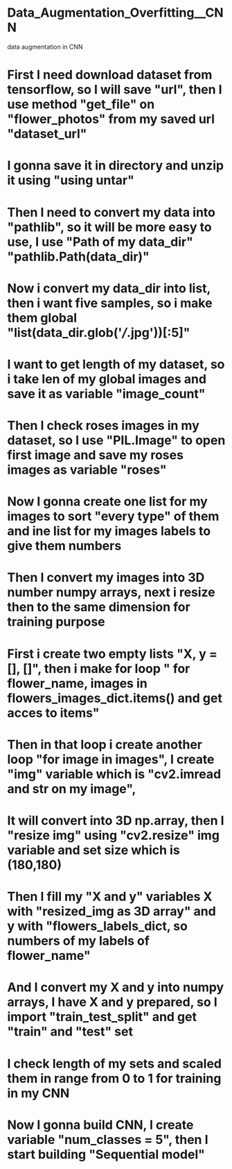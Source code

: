 # Data_Augmentation_Overfitting__CNN
data augmentation in CNN
# First I need download dataset from tensorflow, so I will save "url", then I use method "get_file" on "flower_photos" from my saved url "dataset_url"
# I gonna save it in directory and unzip it using "using untar"
# Then I need to convert my data into "pathlib", so it will be more easy to use, I use "Path of my data_dir" "pathlib.Path(data_dir)"
# Now i convert my data_dir into list, then i want five samples, so i make them global "list(data_dir.glob('*/*.jpg'))[:5]"
# I want to get length of my dataset, so i take len of my global images and save it as variable "image_count"
# Then I check roses images in my dataset, so I use "PIL.Image" to open first image and save my roses images as variable "roses"
# Now I gonna create one list for my images to sort "every type" of them and ine list for my images labels to give them numbers
# Then I convert my images into 3D number numpy arrays, next i resize then to the same dimension for training purpose
# First i create two empty lists "X, y = [], []", then i make for loop " for flower_name, images in flowers_images_dict.items() and get acces to items"
# Then in that loop i create another loop "for image in images", I create "img" variable which is "cv2.imread and str on my image", 
# It will convert into 3D np.array, then I "resize img" using "cv2.resize" img variable and set size which is (180,180)
# Then I fill my "X and y" variables X with "resized_img as 3D array" and y with "flowers_labels_dict, so numbers of my labels of flower_name"
# And I convert my X and y into numpy arrays, I have X and y prepared, so I import "train_test_split" and get "train" and "test" set
# I check length of my sets and scaled them in range from 0 to 1 for training in my CNN
# Now I gonna build CNN, I create variable "num_classes = 5", then I start building "Sequential model"
